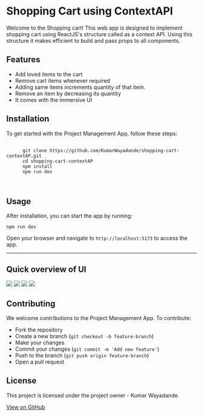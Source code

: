   <h1>Shopping Cart using ContextAPI </h1>
  <p>Welcome to the Shopping cart! This web app is designed to implement shopping cart using ReactJS's structure called as a context API. Using this structure it makes efficient to build and pass props to all components.</p>
  
  <h2 id="features">Features</h2>
  <ul>
  <li>Add loved items to the cart</li>
  <li>Remove cart items whenever required</li>
  <li>Adding same items increments quantity of that item.</li>
  <li>Remove an item by decreasing its quantity</li>
  <li>It comes with the immersive UI</li>
  </ul>
  
  <h2 id="installation">Installation</h2>
  <p>To get started with the Project Management App, follow these steps:</p>
  <pre>
    <code>
      git clone https://github.com/KumarWayadande/shopping-cart-contextAP.git
      cd shopping-cart-contextAP
      npm install
      npm run dev
    </code>
  </pre>
  
  <h2 id="usage">Usage</h2>
  <p>After installation, you can start the app by running:</p>
  <pre><code>npm run dev</code></pre>
  <p>Open your browser and navigate to <code>http://localhost:5173</code> to access the app.</p>

<hr />

<h2>Quick overview of UI</h2>
<img src="https://github.com/KumarWayadande/shopping-cart-contextAPI/assets/109848479/1ef8c123-56c2-43a4-8da5-bc82e0d42281" />
<img src="https://github.com/KumarWayadande/shopping-cart-contextAPI/assets/109848479/f9a1c173-c277-4cb5-9750-334e8a10a613" />
<img src="https://github.com/KumarWayadande/shopping-cart-contextAPI/assets/109848479/63102f72-67a5-4d5f-987e-07fd647eb69f" />
<img src="https://github.com/KumarWayadande/shopping-cart-contextAPI/assets/109848479/f47de6cd-3a58-4a8c-aaf2-cf342279eb02" />  
  
  <h2 id="contributing">Contributing</h2>
  <p>We welcome contributions to the Project Management App. To contribute:</p>
  <ul>
  <li>Fork the repository</li>
  <li>Create a new branch (<code>git checkout -b feature-branch</code>)</li>
  <li>Make your changes</li>
  <li>Commit your changes (<code>git commit -m 'Add new feature'</code>)</li>
  <li>Push to the branch (<code>git push origin feature-branch</code>)</li>
  <li>Open a pull request</li>
  </ul>
  
  <h2 id="license">License</h2>
  <p>This project is licensed under the project owner - Kumar Wayadande.</p>
  
  <a href="https://github.com/KumarWayadande/shopping-cart-contextAPI.git" class="button">View on GitHub</a>
  

